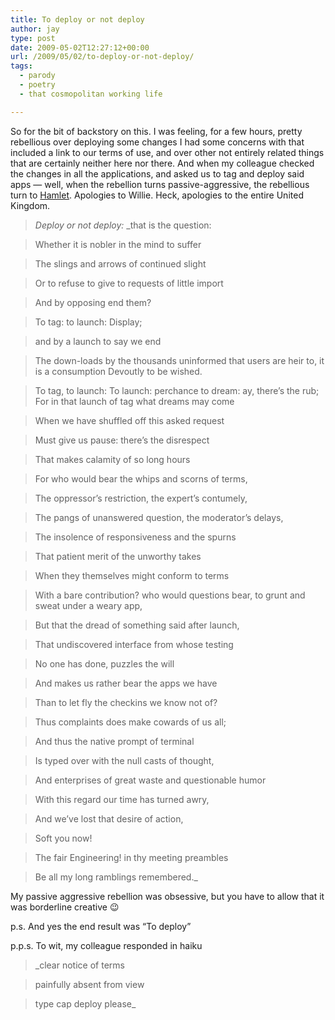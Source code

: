 ```yaml
---
title: To deploy or not deploy
author: jay
type: post
date: 2009-05-02T12:27:12+00:00
url: /2009/05/02/to-deploy-or-not-deploy/
tags:
  - parody
  - poetry
  - that cosmopolitan working life

---
```

So for the bit of backstory on this. I was feeling, for a few hours, pretty rebellious over deploying some changes I had some concerns with that included a link to our terms of use, and over other not entirely related things that are certainly neither here nor there. And when my colleague checked the changes in all the applications, and asked us to tag and deploy said apps — well, when the rebellion turns passive-aggressive, the rebellious turn to [Hamlet][1]. Apologies to Willie. Heck, apologies to the entire United Kingdom.

> _Deploy or not deploy:_ _that is the question:
  
> Whether it is nobler in the mind to suffer
  
> The slings and arrows of continued slight
  
> Or to refuse to give to requests of little import
  
> And by opposing end them?
  
> To tag: to launch: Display;
  
> and by a launch to say we end
  
> The down-loads by the thousands uninformed that users are heir to, it is a consumption Devoutly to be wished.
  
> To tag, to launch: To launch: perchance to dream: ay, there’s the rub; For in that launch of tag what dreams may come
  
> When we have shuffled off this asked request
  
> Must give us pause: there’s the disrespect
  
> That makes calamity of so long hours
  
> For who would bear the whips and scorns of terms,
  
> The oppressor’s restriction, the expert’s contumely,
  
> The pangs of unanswered question, the moderator’s delays,
  
> The insolence of responsiveness and the spurns
  
> That patient merit of the unworthy takes
  
> When they themselves might conform to terms
  
> With a bare contribution? who would questions bear, to grunt and sweat under a weary app,
  
> But that the dread of something said after launch,
  
> That undiscovered interface from whose testing
  
> No one has done, puzzles the will
  
> And makes us rather bear the apps we have
  
> Than to let fly the checkins we know not of?
  
> Thus complaints does make cowards of us all;
  
> And thus the native prompt of terminal
  
> Is typed over with the null casts of thought,
  
> And enterprises of great waste and questionable humor
  
> With this regard our time has turned awry,
  
> And we’ve lost that desire of action,
  
> Soft you now!
  
> The fair Engineering! in thy meeting preambles
  
> Be all my long ramblings remembered._

My passive aggressive rebellion was obsessive, but you have to allow that it was borderline creative 😉

p.s. And yes the end result was “To deploy”

p.p.s. To wit, my colleague responded in haiku

> _clear notice of terms
  
> painfully absent from view
  
> type cap deploy please_

 [1]: http://en.wikipedia.org/wiki/To_be,_or_not_to_be